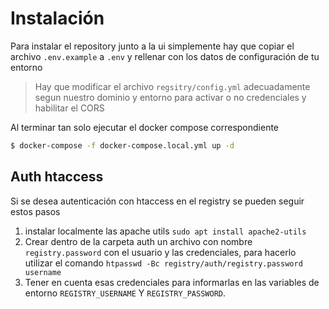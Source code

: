 # Instalación
Para instalar el repository junto a la ui simplemente hay que copiar el archivo `.env.example` a `.env` y rellenar con los 
datos de configuración de tu entorno

>Hay que modificar el archivo `regsitry/config.yml` adecuadamente segun nuestro dominio y entorno para activar o no credenciales y habilitar el CORS

Al terminar tan solo ejecutar el docker compose correspondiente
```bash 
$ docker-compose -f docker-compose.local.yml up -d
```

## Auth htaccess
Si se desea autenticación con htaccess en el registry se pueden seguir estos pasos

1. instalar localmente las apache utils 
`sudo apt install apache2-utils`
2. Crear dentro de la carpeta auth un archivo con nombre `registry.password` con el usuario y las credenciales, para hacerlo utilizar el comando
`htpasswd -Bc registry/auth/registry.password username`
3. Tener en cuenta esas credenciales para informarlas en las variables de entorno `REGISTRY_USERNAME` Y `REGISTRY_PASSWORD`.



